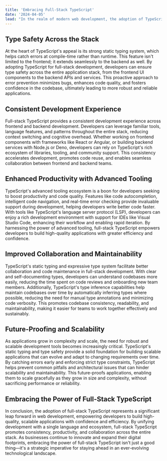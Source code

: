 ```yaml
---
title: 'Embracing Full-Stack TypeScript'
date: '2024-04-05' 
lead: "In the realm of modern web development, the adoption of TypeScript has rapidly gained momentum, revolutionizing the way developers write and maintain code. With its static typing, advanced tooling, and enhanced developer experience, TypeScript has become a go-to choice for frontend development. However, its benefits extend beyond the frontend, as TypeScript is increasingly being embraced for full-stack development. In this blog post, we'll explore why full-stack TypeScript is not just a good thing, but a game-changer for developers and businesses alike."
---
```


## Type Safety Across the Stack
At the heart of TypeScript's appeal is its strong static typing system, which helps catch errors at compile-time rather than runtime. This feature isn't limited to the frontend; it extends seamlessly to the backend as well. By adopting TypeScript for full-stack development, developers can ensure type safety across the entire application stack, from the frontend UI components to the backend APIs and services. This proactive approach to error prevention minimizes bugs, enhances code quality, and fosters confidence in the codebase, ultimately leading to more robust and reliable applications.

## Consistent Development Experience
Full-stack TypeScript provides a consistent development experience across frontend and backend development. Developers can leverage familiar tools, language features, and patterns throughout the entire stack, reducing context switching and cognitive overhead. Whether working on frontend components with frameworks like React or Angular, or building backend services with Node.js or Deno, developers can rely on TypeScript's rich ecosystem of libraries, tooling, and community support. This consistency accelerates development, promotes code reuse, and enables seamless collaboration between frontend and backend teams.

## Enhanced Productivity with Advanced Tooling
TypeScript's advanced tooling ecosystem is a boon for developers seeking to boost productivity and code quality. Features like code autocompletion, intelligent code navigation, and real-time error checking provide invaluable support during development, helping developers write better code faster. With tools like TypeScript's language server protocol (LSP), developers can enjoy a rich development environment with support for IDEs like Visual Studio Code, enhancing their workflow and enabling rapid iteration. By harnessing the power of advanced tooling, full-stack TypeScript empowers developers to build high-quality applications with greater efficiency and confidence.

## Improved Collaboration and Maintainability
TypeScript's static typing and expressive type system facilitate better collaboration and code maintenance in full-stack development. With clear and self-documenting types, developers can understand codebases more easily, reducing the time spent on code reviews and onboarding new team members. Additionally, TypeScript's type inference capabilities help maintain codebases over time by automatically inferring types where possible, reducing the need for manual type annotations and minimizing code verbosity. This promotes codebase consistency, readability, and maintainability, making it easier for teams to work together effectively and sustainably.

## Future-Proofing and Scalability
As applications grow in complexity and scale, the need for robust and scalable development tools becomes increasingly critical. TypeScript's static typing and type safety provide a solid foundation for building scalable applications that can evolve and adapt to changing requirements over time. By catching errors early and enforcing strict type constraints, TypeScript helps prevent common pitfalls and architectural issues that can hinder scalability and maintainability. This future-proofs applications, enabling them to scale gracefully as they grow in size and complexity, without sacrificing performance or reliability.

## Embracing the Power of Full-Stack TypeScript
In conclusion, the adoption of full-stack TypeScript represents a significant leap forward in web development, empowering developers to build high-quality, scalable applications with confidence and efficiency. By unifying development with a single language and ecosystem, full-stack TypeScript promotes consistency, productivity, and collaboration across the entire stack. As businesses continue to innovate and expand their digital footprints, embracing the power of full-stack TypeScript isn't just a good thing—it's a strategic imperative for staying ahead in an ever-evolving technological landscape.